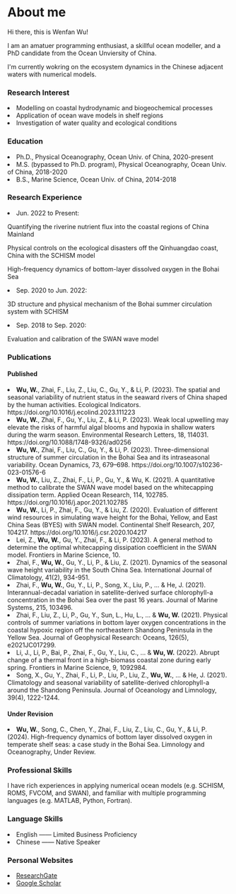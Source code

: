 # About me
Hi there, this is Wenfan Wu!
<p>I am an amatuer programming enthusiast, a skillful ocean modeller, and a PhD candidate from the Ocean Unviersity of China.</p>
<p>I'm currently wokring on the ecosystem dynamics in the Chinese adjacent waters with numerical models. </p>

<h3> Research Interest</h3>
  <li>Modelling on coastal hydrodynamic and biogeochemical processes</li>
  <li>Application of ocean wave models in shelf regions</li>
  <li>Investigation of water quality and ecological conditions</li>

<h3> Education</h3>
  <li>Ph.D., Physical Oceanography, Ocean Univ. of China, 2020-present</li>
  <li>M.S. (bypassed to Ph.D. program), Physical Oceanography, Ocean Univ. of China, 2018-2020</li>
  <li>B.S., Marine Science, Ocean Univ. of China, 2014-2018</li>

<h3> Research Experience</h3>
<li>Jun. 2022 to Present:</li>
  <p>Quantifying the riverine nutrient flux into the coastal regions of China Mainland</p>
  <p>Physical controls on the ecological disasters off the Qinhuangdao coast, China with the SCHISM model</p>
  <p>High-frequency dynamics of bottom-layer dissolved oxygen in the Bohai Sea</p>

<li>Sep. 2020 to Jun. 2022:</li>
  <p>3D structure and physical mechanism of the Bohai summer circulation system with SCHISM</p>

<li>Sep. 2018 to Sep. 2020: </li>
  <p>Evaluation and calibration of the SWAN wave model</p>

<h3> Publications</h3>
<h4> Published</h4>
  <li><strong>Wu, W.</strong>, Zhai, F., Liu, Z., Liu, C., Gu, Y., & Li, P. (2023). The spatial and seasonal variability of nutrient status in the seaward rivers of China shaped by the human activities. Ecological Indicators. https://doi.org/10.1016/j.ecolind.2023.111223 </li>
  <li><strong>Wu, W.</strong>, Zhai, F., Gu, Y., Liu, Z., & Li, P. (2023). Weak local upwelling may elevate the risks of harmful algal blooms and hypoxia in shallow waters during the warm season. Environmental Research Letters, 18, 114031. https://doi.org/10.1088/1748-9326/ad0256</li>
  <li><strong>Wu, W.</strong>, Zhai, F., Liu, C., Gu, Y., & Li, P. (2023). Three-dimensional structure of summer circulation in the Bohai Sea and its intraseasonal variability. Ocean Dynamics, 73, 679–698. https://doi.org/10.1007/s10236-023-01576-6</li>
  <li><strong>Wu, W.</strong>, Liu, Z., Zhai, F., Li, P., Gu, Y., & Wu, K. (2021). A quantitative method to calibrate the SWAN wave model based on the whitecapping dissipation term. Applied Ocean Research, 114, 102785. https://doi.org/10.1016/j.apor.2021.102785</li>
  <li><strong>Wu, W.</strong>, Li, P., Zhai, F., Gu, Y., & Liu, Z. (2020). Evaluation of different wind resources in simulating wave height for the Bohai, Yellow, and East China Seas (BYES) with SWAN model. Continental Shelf Research, 207, 104217. https://doi.org/10.1016/j.csr.2020.104217</li>
  <li>Lei, Z., <strong>Wu, W.</strong>, Gu, Y., Zhai, F., & Li, P. (2023). A general method to determine the optimal whitecapping dissipation coefficient in the SWAN model. Frontiers in Marine Science, 10.</li>
  <li>Zhai, F., <strong>Wu, W.</strong>, Gu, Y., Li, P., & Liu, Z. (2021). Dynamics of the seasonal wave height variability in the South China Sea. International Journal of Climatology, 41(2), 934-951.</li>
  <li>Zhai, F., <strong>Wu, W.</strong>, Gu, Y., Li, P., Song, X., Liu, P., ... & He, J. (2021). Interannual-decadal variation in satellite-derived surface chlorophyll-a concentration in the Bohai Sea over the past 16 years. Journal of Marine Systems, 215, 103496.</li>
  <li>Zhai, F., Liu, Z., Li, P., Gu, Y., Sun, L., Hu, L., ... & <strong>Wu, W.</strong> (2021). Physical controls of summer variations in bottom layer oxygen concentrations in the coastal hypoxic region off the northeastern Shandong Peninsula in the Yellow Sea. Journal of Geophysical Research: Oceans, 126(5), e2021JC017299.</li>
  <li>Li, J., Li, P., Bai, P., Zhai, F., Gu, Y., Liu, C., ... & <strong>Wu, W.</strong> (2022). Abrupt change of a thermal front in a high-biomass coastal zone during early spring. Frontiers in Marine Science, 9, 1092984.</li>
  <li>Song, X., Gu, Y., Zhai, F., Li, P., Liu, P., Liu, Z., <strong>Wu, W.</strong>, ... & He, J. (2021). Climatology and seasonal variability of satellite-derived chlorophyll-a around the Shandong Peninsula. Journal of Oceanology and Limnology, 39(4), 1222-1244.</li>
<h4> Under Revision</h4>
  <li><strong>Wu, W.</strong>, Song, C., Chen, Y., Zhai, F., Liu, Z., Liu, C., Gu, Y., & Li, P. (2024). High-frequency dynamics of bottom layer dissolved oxygen in temperate shelf seas: a case study in the Bohai Sea. Limnology and Oceanography, Under Review.</li>

<h3> Professional Skills</h3>
I have rich experiences in applying numerical ocean models (e.g. SCHISM, ROMS, FVCOM, and SWAN), and familiar with multiple programming languages (e.g. MATLAB, Python, Fortran).

<h3> Language Skills</h3>
<li>English —— Limited Business Proficiency</li>
<li>Chinese —— Native Speaker</li>

<h3> Personal Websites</h3>
  <li><a href="https://www.researchgate.net/profile/Wenfan-Wu">ResearchGate</a></li>
  <li><a href="https://scholar.google.com.hk/citations?user=oyWxkVIAAAAJ&hl=zh-CN">Google Scholar</a></li>
<p></p>



